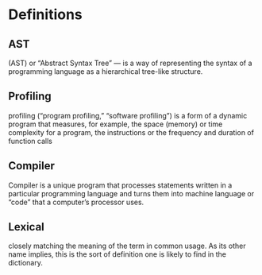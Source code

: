 # Definitions

## AST
(AST) or “Abstract Syntax Tree” — is a way of representing the syntax of a programming language as a hierarchical tree-like structure.

## Profiling
profiling (“program profiling,” “software profiling”) is a form of a dynamic program that measures, for example, the space (memory) or time complexity for a program, the instructions or the frequency and duration of function calls

## Compiler
Compiler is a unique program that processes statements written in a particular programming language and turns them into machine language or “code” that a computer’s processor uses.

## Lexical
closely matching the meaning of the term in common usage. As its other name implies, this is the sort of definition one is likely to find in the dictionary.
